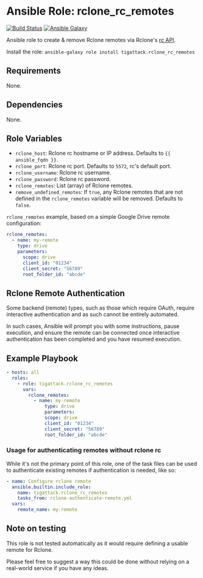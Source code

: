 # Ansible Role: rclone_rc_remotes

[![Build Status][build_badge]][build_link]
[![Ansible Galaxy][galaxy_badge]][galaxy_link]

Ansible role to create & remove Rclone remotes via Rclone's [rc API](https://rclone.org/rc).

Install the role: `ansible-galaxy role install tigattack.rclone_rc_remotes`

## Requirements

None.

## Dependencies

None.

## Role Variables

- `rclone_host`: Rclone rc hostname or IP address. Defaults to `{{ ansible_fqdn }}`.
- `rclone_port`: Rclone rc port. Defaults to `5572`, rc's default port.
- `rclone_username`: Rclone rc username.
- `rclone_password`: Rclone rc password.
- `rclone_remotes`: List (array) of Rclone remotes.
- `remove_undefined_remotes`: If `true`, any Rclone remotes that are not defined in the `rclone_remotes` variable will be removed. Defaults to `false`.

`rclone_remotes` example, based on a simple Google Drive remote configuration:

```yml
rclone_remotes:
  - name: my-remote
    type: drive
    parameters:
      scope: drive
      client_id: "01234"
      client_secret: "56789"
      root_folder_id: "abcde"
```

## Rclone Remote Authentication

Some backend (remote) types, such as those which require OAuth, require interactive authentication and as such cannot be entirely automated.

In such cases, Ansible will prompt you with some instructions, pause execution, and ensure the remote can be connected once interactive authentication has been completed and you have resumed execution.

## Example Playbook

```yml
- hosts: all
  roles:
    - role: tigattack.rclone_rc_remotes
      vars:
        rclone_remotes:
          - name: my-remote
              type: drive
              parameters:
              scope: drive
              client_id: "01234"
              client_secret: "56789"
              root_folder_id: "abcde"
```

### Usage for authenticating remotes without rclone rc

While it's not the primary point of this role, one of the task files can be used to authenticate existing remotes if authentication is needed, like so:

```yml
- name: Configure rclone remote
  ansible.builtin.include_role:
    name: tigattack.rclone_rc_remotes
    tasks_from: rclone-authenticate-remote.yml
  vars:
    remote_name: my-remote
```

## Note on testing

This role is not tested automatically as it would require defining a usable remote for Rclone.

Please feel free to suggest a way this could be done without relying on a real-world service if you have any ideas.


[build_badge]:  https://img.shields.io/github/actions/workflow/status/tigattack/ansible-rclone-rc-remotes/ci.yml?branch=main&label=Ansible%20Lint
[build_link]:   https://github.com/tigattack/ansible-rclone-rc-remotes/actions?query=workflow:CI
[galaxy_badge]: https://img.shields.io/ansible/role/d/tigattack/rclone_rc_remotes
[galaxy_link]:  https://galaxy.ansible.com/tigattack/rclone_rc_remotes
